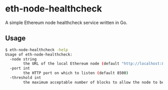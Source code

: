 # eth-node-healthcheck
A simple Ethereum node healthcheck service written in Go.

## Usage

```bash
$ eth-node-healthcheck -help
Usage of eth-node-healthcheck:
  -node string
    	the URL of the local Ethereum node (default "http://localhost:8545")
  -port int
    	the HTTP port on which to listen (default 8500)
  -threshold int
    	the maximum acceptable number of blocks to allow the node to be behind (default 10)
```
